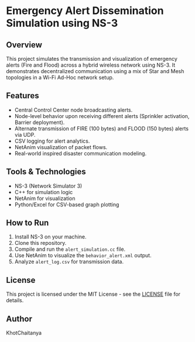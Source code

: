# Emergency Alert Dissemination Simulation using NS-3

## Overview
This project simulates the transmission and visualization of emergency alerts (Fire and Flood) across a hybrid wireless network using NS-3. It demonstrates decentralized communication using a mix of Star and Mesh topologies in a Wi-Fi Ad-Hoc network setup.

## Features
- Central Control Center node broadcasting alerts.
- Node-level behavior upon receiving different alerts (Sprinkler activation, Barrier deployment).
- Alternate transmission of FIRE (100 bytes) and FLOOD (150 bytes) alerts via UDP.
- CSV logging for alert analytics.
- NetAnim visualization of packet flows.
- Real-world inspired disaster communication modeling.

## Tools & Technologies
- NS-3 (Network Simulator 3)
- C++ for simulation logic
- NetAnim for visualization
- Python/Excel for CSV-based graph plotting

## How to Run
1. Install NS-3 on your machine.
2. Clone this repository.
3. Compile and run the `alert_simulation.cc` file.
4. Use NetAnim to visualize the `behavior_alert.xml` output.
5. Analyze `alert_log.csv` for transmission data.

## License
This project is licensed under the MIT License - see the [LICENSE](LICENSE) file for details.

## Author
KhotChaitanya
